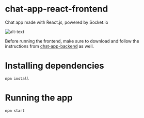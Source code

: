 # chat-app-react-frontend
Chat app made with React.js, powered by Socket.io

![alt-text](https://media.giphy.com/media/v1.Y2lkPTc5MGI3NjExMnh0Y2p3Y28zYmxvOHU3ZzlrZ3doODUwZGNhcThoejc5MGdlY3d6MyZlcD12MV9pbnRlcm5hbF9naWZfYnlfaWQmY3Q9Zw/IaHUDIhgx6huONXKxp/giphy.gif)

Before running the frontend, make sure to download and follow the instructions from [chat-app-backend](https://github.com/tsogp/chat-app-react-backend) as well.

# Installing dependencies
```
npm install
```
# Running the app
```
npm start
```
